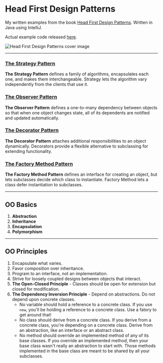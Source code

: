 # Head First Design Patterns

My written examples from the book [Head First Design Patterns](https://www.oreilly.com/library/view/head-first-design/0596007124/). Written in Java using IntelliJ.

Actual example code released [here](/publisher-code).

![Head First Design Patterns cover image](https://m.media-amazon.com/images/I/51rmlxN57sL._AC_SY780_.jpg)

---

### [The Strategy Pattern](/strategy/)
**The Strategy Pattern** defines a family of algorithms, encapsulates each one, and makes them interchangeable. Strategy lets the algorithm vary independently from the clients that use it.

### [The Observer Pattern](/observer/)
**The Observer Pattern** defines a one-to-many dependency between objects so that when one object changes state, all of its dependents are notified and updated automatically.

### [The Decorator Pattern](/decorator/)
**The Decorator Pattern** attaches additional responsibilities to an object dynamically. Decorators provide a flexible alternative to subclassing for extending functionality.

### [The Factory Method Pattern](/factory/)
**The Factory Method Pattern** defines an interface for creating an object, but lets subclasses decide which class to instantiate. Factory Method lets a class defer instantiation to subclasses.

---

## OO Basics
1. **Abstraction**
1. **Inheritance**
1. **Encapsulation**
1. **Polymorphism**

---

## OO Principles
1. Encapsulate what varies.
1. Favor composition over inheritance.
1. Program to an interface, not an implementation.
1. Strive for loosely coupled designs between objects that interact.
1. **The Open-Closed Principle** - Classes should be open for extension but closed for modification.
1. **The Dependency Inversion Principle** - Depend on abstractions. Do not depend upon concrete classes.
   - No variable should hold a reference to a concrete class. If you use `new`, you'll be holding a reference to a concrete class. Use a fatory to get around that!
   - No class should derive from a concrete class. If you derive from a concrete class, you're depending on a concrete class. Derive from an abstraction, like an interface or an abstract class.
   - No method should override an implemented method of any of its base classes. If you override an implemented method, then your base class wasn't really an abstraction to start with. Those methods implemented in the base class are meant to be shared by all your subclasses.
